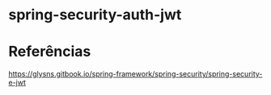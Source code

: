 # spring-security-auth-jwt



# Referências
https://glysns.gitbook.io/spring-framework/spring-security/spring-security-e-jwt